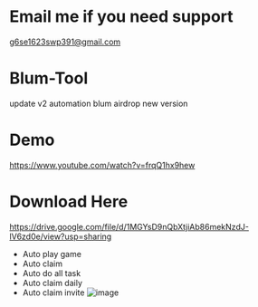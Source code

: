 # Email me if you need support


g6se1623swp391@gmail.com

# Blum-Tool
update v2
automation blum airdrop new version

# Demo

https://www.youtube.com/watch?v=frqQ1hx9hew

# Download Here

https://drive.google.com/file/d/1MGYsD9nQbXtjiAb86mekNzdJ-lV6zd0e/view?usp=sharing

+ Auto play game
+ Auto claim
+ Auto do all task
+ Auto claim daily
+ Auto claim invite
  ![image](https://github.com/user-attachments/assets/5dfb8a8a-9cac-4676-8232-4452bb74d66e)
